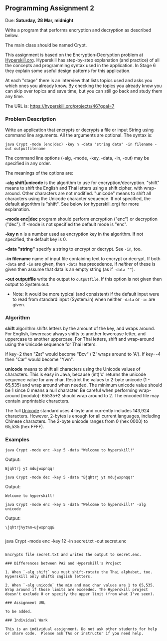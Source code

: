 ## Programming Assignment 2

Due: **Saturday, 28 Mar, midnight**

Write a program that performs encryption and decryption as described below.

The main class should be named Crypt.

This assignment is based on the Encryption-Decryption problem at
[Hyperskill.org](https://hyperskill.org).  Hyperskill has step-by-step
explanation (and practice) of all the concepts and programming syntax used
in the application.  In Stage 6 they explain some useful design
patterns for this application.

At each "stage" there is an interview that lists
topics used and asks you which ones you already know.
By checking the topics you already know you can skip over topics
and save time, but you can still go back and study them any time.

The URL is: https://hyperskill.org/projects/46?goal=7

### Problem Description

Write an application that encrypts or decrypts a file or input String
using command line arguments.  All the arguments are optional.
The syntax is:

```
java Crypt -mode (enc|dec) -key n -data "string data" -in filename -out outputfilename
```

The command line options (-alg, -mode, -key, -data, -in, -out) may be specified in any order.

The meanings of the options are:

**-alg shift|unicode** is the algorithm to use for encryption/decryption. "shift" means to shift the English and Thai letters using a shift cipher, with wrap-around.  Other characters are not modified. "unicode" means to shift all characters using the Unicode character sequence.  If not specified, the default algorithm is "shift".  See below (or hyperskill.org) for more explanation.

**-mode enc|dec** program should perform encryption ("enc") or decryption ("dec").  If -mode is not specified the default mode is "enc".

**-key n** n is a number used as encryption key in the algorithm. If not specified, the default key is 0.

**-data "string"** specify a string to encrypt or decrypt.  See `-in`, too.

**-in filename** name of input file containing text to encrypt or decrypt.  If both `-data` and `-in` are given, then `-data` has precedence.  If *neither* of these is given then assume that data is an empty string (as if `-data ""`). 

**-out outputfile** write the output to `outputfile`. If this option is not given then output to System.out.

* Note: It would be more typical (and consistent) if the default input were to read from standard input (System.in) when neither `-data` or `-in` are given.

### Algorithm

**shift** algorithm shifts letters by the amount of the key, and wraps around.
For English, lowercase always shifts to another lowercase letter, and uppercase to another uppercase.  For Thai letters, shift and wrap-around using the Unicode sequence for Thai letters.

If key=2 then "Zat" would become "Bcv" ('Z' wraps around to 'A').
If key=-4 then "Car" would become "Ywn".

**unicode** means to shift all characters using the Unicode values of characters.  This is easy in Java, because (int)'c' returns the unicode sequence value for any char.  Restrict the values to 2-byte unicode (1 - 65,535) and wrap around when needed.  The minimum unicode value should be 1 since 0 means a null character.  Be careful when performing wrap-around (modulo): 65535+2 should wrap around to 2. The encoded file may contain unprintable characters.

The full [Unicode](https://en.wikipedia.org/wiki/Unicode) standard uses 4-byte and currently includes 143,924 characters.  However, 2-bytes is enough for all current languages, including Chinese characters. The 2-byte unicode ranges from 0 (hex 0000) to 65,535 (hex FFFF). 

### Examples

```
java Crypt -mode enc -key 5 -data "Welcome to hyperskill!"
```
Output:
```
Bjqhtrj yt mdujwxpnqq!
```

```
java Crypt -mode dec -key 5 -data "Bjqhtrj yt mdujwxpnqq!"
```
Output:
```
Welcome to hyperskill!
```

```
java Crypt -mode enc -key 5 -data "Welcome to hyperskill!" -alg unicode
```
Output:
```
\jqhtrj%yt%m~ujwxpnqq&


```
java Crypt -mode enc -key 12 -in secret.txt -out secret.enc
```

Encrypts file secret.txt and writes the output to secret.enc.

### Differences between PA2 and Hyperskill's Project

1. When `-alg shift` you must shift-rotate the Thai alphabet, too. Hyperskill only shifts English letters.

2. When `-alg unicode` the min and max char values are 1 to 65,535. Wrap around if those limits are exceeded. The Hyperskill project doesn't exclude 0 or specify the upper limit (from what I've seen).

### Assignment URL

To be added.

### Individual Work

This is an individual assignment. Do not ask other students for help or share code.  Please ask TAs or instructor if you need help.
